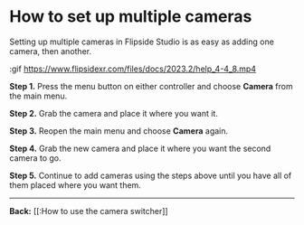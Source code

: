# How to set up multiple cameras

Setting up multiple cameras in Flipside Studio is as easy as adding one camera, then another.

:gif https://www.flipsidexr.com/files/docs/2023.2/help_4-4_8.mp4

**Step 1.** Press the menu button on either controller and choose **Camera** from the main menu.

**Step 2.** Grab the camera and place it where you want it.

**Step 3.** Reopen the main menu and choose **Camera** again.

**Step 4.** Grab the new camera and place it where you want the second camera to go.

**Step 5.** Continue to add cameras using the steps above until you have all of them placed where you want them.

---

**Back:** [[:How to use the camera switcher]]
